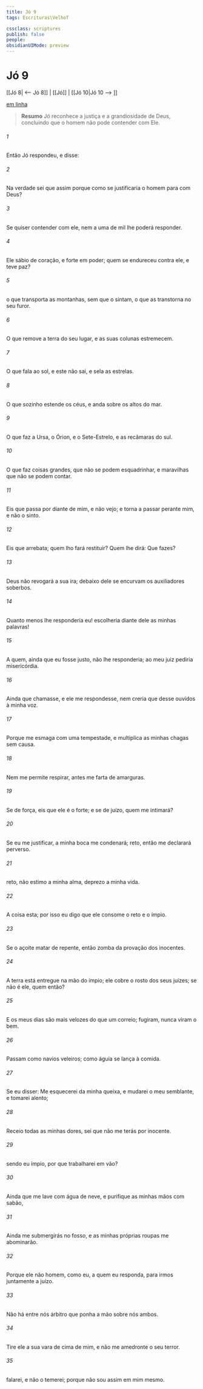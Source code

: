 ```yaml
---
title: Jó 9
tags: Escrituras\VelhoT

cssclass: scriptures
publish: false
people:
obsidianUIMode: preview
---
```


# Jó 9
[[Jó 8| <-- Jó 8]] | [[Jó]] | [[Jó 10|Jó 10 --> ]]

[em linha](https://churchofjesuschrist.org/study/scriptures/ot/job/9?lang=por)

> __Resumo__
Jó reconhece a justiça e a grandiosidade de Deus, concluindo que o homem não pode contender com Ele.

###### 1 
Então Jó respondeu, e disse:

###### 2 
Na verdade sei que assim  porque como se justificaria o homem para com Deus?

###### 3 
Se quiser contender com ele, nem a uma de mil  lhe poderá responder.

###### 4 
Ele  sábio de coração, e forte em poder; quem se endureceu contra ele, e teve paz?

###### 5 
 o que transporta as montanhas, sem que o sintam,  o que as transtorna no seu furor.

###### 6 
O que remove a terra do seu lugar, e as suas colunas estremecem.

###### 7 
O que fala ao sol, e este não sai, e sela as estrelas.

###### 8 
O que sozinho estende os céus, e anda sobre os altos do mar.

###### 9 
O que faz a Ursa, o Órion, e o Sete-Estrelo, e as recâmaras do sul.

###### 10 
O que faz coisas grandes, que não se podem esquadrinhar, e maravilhas  que não se podem contar.

###### 11 
Eis que passa por diante de mim, e não  vejo; e torna a passar perante mim, e não o sinto.

###### 12 
Eis que arrebata; quem lho fará restituir? Quem lhe dirá: Que  fazes?

###### 13 
Deus não revogará a sua ira; debaixo dele se encurvam os auxiliadores soberbos.

###### 14 
Quanto menos lhe responderia eu!  escolheria diante dele as minhas palavras!

###### 15 
A quem, ainda que eu fosse justo, não lhe responderia;  ao meu juiz pediria misericórdia.

###### 16 
Ainda que chamasse, e ele me respondesse, nem  creria que desse ouvidos à minha voz.

###### 17 
Porque me esmaga com uma tempestade, e multiplica as minhas chagas sem causa.

###### 18 
Nem me permite respirar, antes me farta de amarguras.

###### 19 
Se  de força, eis que ele é o forte; e se de juízo, quem me intimará?

###### 20 
Se eu me justificar, a minha boca me condenará;  reto, então me declarará perverso.

###### 21 
 reto, não estimo a minha alma, deprezo a minha vida.

###### 22 
A coisa  esta; por isso eu digo que ele consome o reto e o ímpio.

###### 23 
Se o açoite matar de repente, então zomba da provação dos inocentes.

###### 24 
A terra está entregue na mão do ímpio; ele cobre o rosto dos seus juízes; se não é ele, quem  então?

###### 25 
E os meus dias são mais velozes do que um correio; fugiram,  nunca viram o bem.

###### 26 
Passam como navios veleiros; como águia  se lança à comida.

###### 27 
Se eu disser: Me esquecerei da minha queixa, e mudarei o meu semblante, e tomarei alento;

###### 28 
Receio todas as minhas dores,  sei que não me terás por inocente.

###### 29 
 sendo eu ímpio, por que trabalharei em vão?

###### 30 
Ainda que me lave com água de neve, e purifique as minhas mãos com sabão,

###### 31 
Ainda me submergirás no fosso, e as minhas próprias roupas me abominarão.

###### 32 
Porque ele não  homem, como eu, a quem eu responda, para irmos juntamente a juízo.

###### 33 
Não há entre nós árbitro que ponha a mão sobre nós ambos.

###### 34 
Tire ele a sua vara de cima de mim, e não me amedronte o seu terror.

###### 35 
 falarei, e não o temerei; porque não sou assim em mim mesmo.

